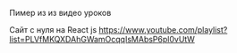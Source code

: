 Пимер из из видео уроков

Сайт с нуля на React js
https://www.youtube.com/playlist?list=PLVfMKQXDAhGWamOcqqIsMAbsP6pl0vUtW